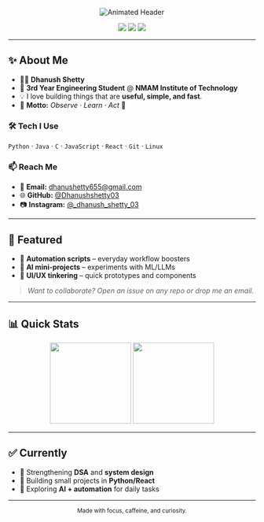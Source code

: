 <p align="center">
  <img src="https://readme-typing-svg.demolab.com?font=Orbitron&size=44&pause=1800&color=00FFFF&center=true&vCenter=true&width=980&lines=Welcome+to+my+GitHub;I'm+Dhanush+Shetty;Observe+%7C+Learn+%7C+Act" alt="Animated Header" />
</p>

<p align="center">
  <img src="https://img.shields.io/badge/Engineer-3rd%20Year-0?style=for-the-badge&labelColor=000&color=00ffff" />
  <img src="https://img.shields.io/badge/NMAMIT-Student-0?style=for-the-badge&labelColor=000&color=f7b731" />
  <img src="https://img.shields.io/badge/Focus-AI%20%7C%20Automation%20%7C%20UI%2FUX-0?style=for-the-badge&labelColor=000&color=00ffab" />
</p>

---

## ✨ About Me
- 🧑‍🎓 **Dhanush Shetty**
- 🏫 **3rd Year Engineering Student** @ **NMAM Institute of Technology**
- 💡 I love building things that are **useful, simple, and fast**.
- 🎯 **Motto:** *Observe · Learn · Act* 🚀

### 🛠️ Tech I Use
`Python` · `Java` · `C` · `JavaScript` · `React` · `Git` · `Linux`

### 📫 Reach Me
- 📧 **Email:** [dhanushetty655@gmail.com](mailto:dhanushetty655@gmail.com)
- 🌐 **GitHub:** [@Dhanushshetty03](https://github.com/Dhanushshetty03)
- 📷 **Instagram:** [@_dhanush_shetty_03](https://instagram.com/_dhanush_shetty_03)

---

## 📌 Featured
- 🔧 **Automation scripts** – everyday workflow boosters  
- 🤖 **AI mini-projects** – experiments with ML/LLMs  
- 🎨 **UI/UX tinkering** – quick prototypes and components

> *Want to collaborate? Open an issue on any repo or drop me an email.*

---

## 📊 Quick Stats
<p align="center">
  <img height="165" src="https://github-readme-stats.vercel.app/api?username=Dhanushshetty03&show_icons=true&theme=tokyonight&hide_border=true" />
  <img height="165" src="https://github-readme-stats.vercel.app/api/top-langs/?username=Dhanushshetty03&layout=compact&theme=tokyonight&hide_border=true" />
</p>

---

## ✅ Currently
- 📘 Strengthening **DSA** and **system design**
- 🧪 Building small projects in **Python/React**
- 🌱 Exploring **AI + automation** for daily tasks

---

<p align="center">
  <sub>Made with focus, caffeine, and curiosity.</sub>
</p>
